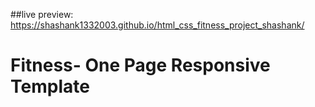 ##live preview: https://shashank1332003.github.io/html_css_fitness_project_shashank/
# Fitness- One Page Responsive Template
